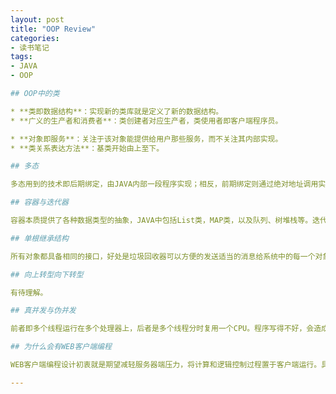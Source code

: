 ```yaml
---
layout: post
title: "OOP Review"
categories:
- 读书笔记  
tags:
- JAVA
- OOP

## OOP中的类   

* **类即数据结构**：实现新的类库就是定义了新的数据结构。
* **广义的生产者和消费者**：类创建者对应生产者，类使用者即客户端程序员。

* **对象即服务**：关注于该对象能提供给用户那些服务，而不关注其内部实现。
* **类关系表达方法**：基类开始由上至下。

## 多态  

多态用到的技术即后期绑定，由JAVA内部一段程序实现；相反，前期绑定则通过绝对地址调用实现。C++需要用virtual显示声明,JAVA默认支持。

## 容器与迭代器  

容器本质提供了各种数据类型的抽象，JAVA中包括List类，MAP类，以及队列、树堆栈等。迭代则提供了对容器成员的抽象化访问，比如设值、取值和遍历等。在C语言中可以利用**函数指针**进行迭代器的设计。

## 单根继承结构 

所有对象都具备相同的接口，好处是垃圾回收器可以方便的发送适当的消息给系统中的每一个对象。

## 向上转型向下转型  

有待理解。

## 真并发与伪并发  

前者即多个线程运行在多个处理器上，后者是多个线程分时复用一个CPU。程序写得不好，会造成在多处理器中出现线程总运行与某个处理器之上。

## 为什么会有WEB客户端编程  

WEB客户端编程设计初衷就是期望减轻服务器端压力，将计算和逻辑控制过程置于客户端运行。具体方法包括插件、脚本语言比如JAVAScript、VBScript等、JAVA（利用applet）。相比脚本语言。JAVA applet和前者的本质区别在于其本身是以被编译过的形式存在的，并且利用**数字签名**保障安全性。

---
```

